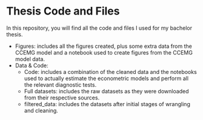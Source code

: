 # Thesis Code and Files

In this repository, you will find all the code and files I used for my bachelor thesis.

- Figures: includes all the figures created, plus some extra data from the CCEMG model and a notebook used to create figures from the CCEMG model data.
- Data & Code:
  - Code: includes a combination of the cleaned data and the notebooks used to actually estimate the econometric models and perform all the relevant diagnostic tests.
  - Full datasets: includes the raw datasets as they were downloaded from their respective sources.
  - filtered_data: includes the datasets after initial stages of wrangling and cleaning.
